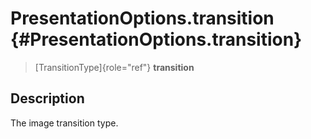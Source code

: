 PresentationOptions.transition {#PresentationOptions.transition}
==============================

> [TransitionType]{role="ref"} **transition**

Description
-----------

The image transition type.

